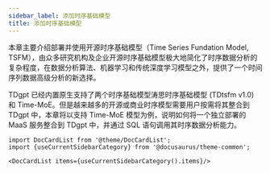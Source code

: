 ```yaml
---
sidebar_label: 添加时序基础模型
title: 添加时序基础模型
---
```


本章主要介绍部署并使用开源时序基础模型（Time Series Fundation Model, TSFM），由众多研究机构及企业开源时序基础模型极大地简化了时序数据分析的复杂程度，在数据分析算法、机器学习和传统深度学习模型之外，提供了一个时间序列数据高级分析的新选择。

TDgpt 已经内置原生支持了两个时序基础模型涛思时序基础模型 (TDtsfm v1.0) 和 Time-MoE。但是越来越多的开源或商业时序模型需要用户按需将其整合到 TDgpt 中，本章将以支持 Time-MoE 模型为例，说明如何将一个独立部署的 MaaS 服务整合到 TDgpt 中，并通过 SQL 语句调用其时序数据分析能力。


```mdx-code-block
import DocCardList from '@theme/DocCardList';
import {useCurrentSidebarCategory} from '@docusaurus/theme-common';

<DocCardList items={useCurrentSidebarCategory().items}/>
```
